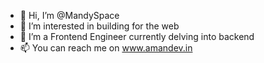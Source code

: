 - 👋 Hi, I’m @MandySpace
- 👀 I’m interested in building for the web
- 🌱 I’m a Frontend Engineer currently delving into backend 
- 📫 You can reach me on www.amandev.in

<!---
MandySpace/MandySpace is a ✨ special ✨ repository because its `README.md` (this file) appears on your GitHub profile.
You can click the Preview link to take a look at your changes.
--->
